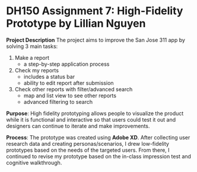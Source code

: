# DH150 Assignment 7: High-Fidelity Prototype by Lillian Nguyen

**Project Description**
The project aims to improve the San Jose 311 app by solving 3 main tasks:
1. Make a report
   - a step-by-step application process
1. Check my reports
   - includes a status bar
   - ability to edit report after submission
1. Check other reports with filter/advanced search
   - map and list view to see other reports
   - advanced filtering to search 

**Purpose**: High fidelity prototyping allows people to visualize the product while it is functional and interactive so that users could test it out and designers can continue to iterate and make improvements.

**Process**: The prototype was created using **Adobe XD**. After collecting user research data and creating personas/scenarios, I drew low-fidelity prototypes based on the needs of the targeted users. From there, I continued to revise my prototype based on the in-class impression test and cognitive walkthrough. 


